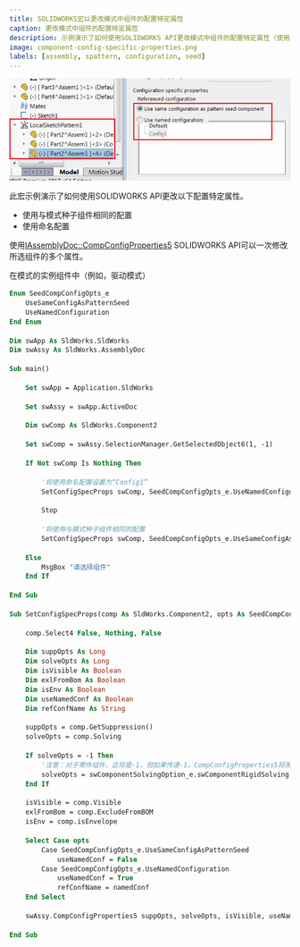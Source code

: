 ```yaml
---
title: SOLIDWORKS宏以更改模式中组件的配置特定属性
caption: 更改模式中组件的配置特定属性
description: 示例演示了如何使用SOLIDWORKS API更改模式中组件的配置特定属性（使用与模式种子组件相同的配置或使用命名配置）
image: component-config-specific-properties.png
labels: [assembly, spattern, configuration, seed]
---
```

![模式驱动模式的种子组件的配置特定属性](component-config-specific-properties.png)

此宏示例演示了如何使用SOLIDWORKS API更改以下配置特定属性。

* 使用与模式种子组件相同的配置
* 使用命名配置

使用[IAssemblyDoc::CompConfigProperties5](https://help.solidworks.com/2018/english/api/sldworksapi/solidworks.interop.sldworks~solidworks.interop.sldworks.iassemblydoc~compconfigproperties5.html) SOLIDWORKS API可以一次修改所选组件的多个属性。

在模式的实例组件中（例如，驱动模式）

~~~ vb
Enum SeedCompConfigOpts_e
    UseSameConfigAsPatternSeed
    UseNamedConfiguration
End Enum

Dim swApp As SldWorks.SldWorks
Dim swAssy As SldWorks.AssemblyDoc

Sub main()

    Set swApp = Application.SldWorks
    
    Set swAssy = swApp.ActiveDoc
    
    Dim swComp As SldWorks.Component2
    
    Set swComp = swAssy.SelectionManager.GetSelectedObject6(1, -1)
    
    If Not swComp Is Nothing Then
        
        '将使用命名配置设置为“Config1”
        SetConfigSpecProps swComp, SeedCompConfigOpts_e.UseNamedConfiguration, "Config1"
        
        Stop
        
        '将使用与模式种子组件相同的配置
        SetConfigSpecProps swComp, SeedCompConfigOpts_e.UseSameConfigAsPatternSeed
    
    Else
        MsgBox "请选择组件"
    End If
    
End Sub

Sub SetConfigSpecProps(comp As SldWorks.Component2, opts As SeedCompConfigOpts_e, Optional namedConf As String = "")
    
    comp.Select4 False, Nothing, False
    
    Dim suppOpts As Long
    Dim solveOpts As Long
    Dim isVisible As Boolean
    Dim exlFromBom As Boolean
    Dim isEnv As Boolean
    Dim useNamedConf As Boolean
    Dim refConfName As String
    
    suppOpts = comp.GetSuppression()
    solveOpts = comp.Solving
    
    If solveOpts = -1 Then
        '注意：对于零件组件，这将是-1，但如果传递-1，CompConfigProperties5将失败
        solveOpts = swComponentSolvingOption_e.swComponentRigidSolving
    End If
    
    isVisible = comp.Visible
    exlFromBom = comp.ExcludeFromBOM
    isEnv = comp.isEnvelope
        
    Select Case opts
        Case SeedCompConfigOpts_e.UseSameConfigAsPatternSeed
            useNamedConf = False
        Case SeedCompConfigOpts_e.UseNamedConfiguration
            useNamedConf = True
            refConfName = namedConf
    End Select
    
    swAssy.CompConfigProperties5 suppOpts, solveOpts, isVisible, useNamedConf, refConfName, exlFromBom, isEnv
    
End Sub
~~~